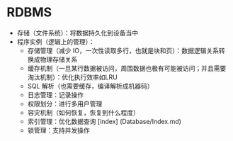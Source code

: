 # RDBMS
- 存储（文件系统）：将数据持久化到设备当中
- 程序实例（逻辑上的管理）：
  - 存储管理（减少 IO，一次性读取多行，也就是块和页）：数据逻辑关系转换成物理存储关系
  - 缓存机制（一旦某行数据被访问，周围数据也极有可能被访问；并且需要淘汰机制）：优化执行效率如LRU
  - SQL 解析（也需要缓存，编译解析成机器码）
  - 日志管理：记录操作
  - 权限划分：进行多用户管理
  - 容灾机制（如何恢复，恢复到什么程度）
  - 索引管理：优化数据查询 [index] (Database/Index.md)
  - 锁管理：支持并发操作
